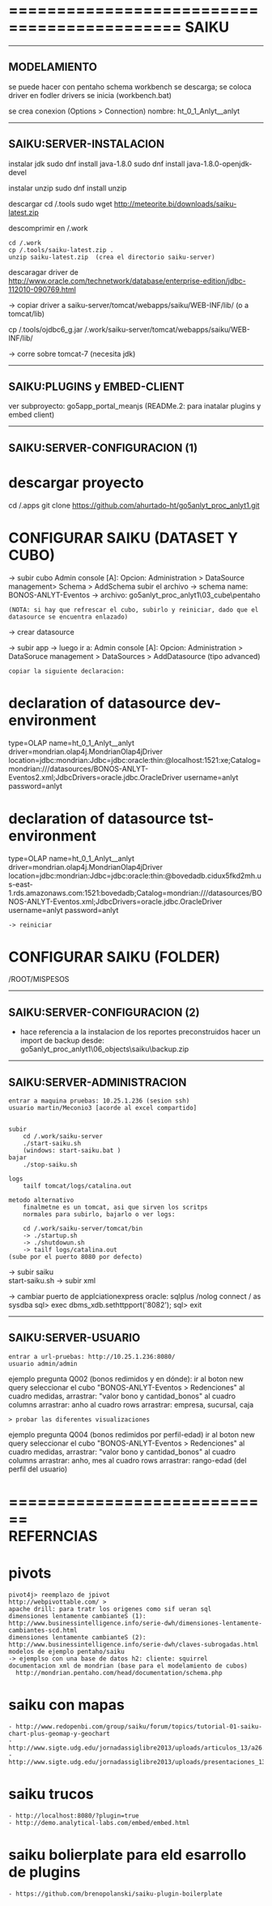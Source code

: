 ============================================
SAIKU 
============================================

--------------------------
MODELAMIENTO
--------------------------

se puede hacer con pentaho schema workbench
se descarga; 
se coloca driver en fodler drivers
se inicia (workbench.bat)

se crea conexion (Options > Connection)
nombre: ht_0_1_Anlyt__anlyt


--------------------------
SAIKU:SERVER-INSTALACION
--------------------------
instalar jdk
sudo dnf install java-1.8.0
sudo dnf install java-1.8.0-openjdk-devel

instalar unzip
sudo dnf install unzip

descargar 
	cd /.tools
	sudo wget http://meteorite.bi/downloads/saiku-latest.zip

descomprimir en /.work

	cd /.work
	cp /.tools/saiku-latest.zip .
	unzip saiku-latest.zip  (crea el directorio saiku-server)

descaragar driver de
http://www.oracle.com/technetwork/database/enterprise-edition/jdbc-112010-090769.html

-> copiar driver a saiku-server/tomcat/webapps/saiku/WEB-INF/lib/ (o a tomcat/lib)

 cp /.tools/ojdbc6_g.jar /.work/saiku-server/tomcat/webapps/saiku/WEB-INF/lib/

-> corre sobre tomcat-7 (necesita jdk)


--------------------------
SAIKU:PLUGINS y EMBED-CLIENT
--------------------------
ver subproyecto: go5app_portal_meanjs (READMe.2: para inatalar plugins y embed client)

--------------------------
SAIKU:SERVER-CONFIGURACION (1)
--------------------------

# descargar proyecto
cd /.apps
git clone https://github.com/ahurtado-ht/go5anlyt_proc_anlyt1.git


# CONFIGURAR SAIKU (DATASET Y CUBO)

-> subir cubo
	Admin console [A]:
	Opcion: Administration > DataSource management> Schema > AddSchema
	subir el archivo
		-> schema name: BONOS-ANLYT-Eventos
		-> archivo: go5anlyt_proc_anlyt1\03_cube\pentaho

		
	(NOTA: si hay que refrescar el cubo, subirlo y reiniciar, dado que el datasource se encuentra enlazado)	
		
-> crear datasource
  
  -> subir app
  -> luego ir a: Admin console [A]:
	Opcion: Administration > DataSoruce management > DataSources > AddDatasource  (tipo advanced)
		
	copiar la siguiente declaracion:
	
# declaration of datasource	dev-environment
type=OLAP
name=ht_0_1_Anlyt__anlyt
driver=mondrian.olap4j.MondrianOlap4jDriver
location=jdbc:mondrian:Jdbc=jdbc:oracle:thin:@localhost:1521:xe;Catalog=mondrian:///datasources/BONOS-ANLYT-Eventos2.xml;JdbcDrivers=oracle.jdbc.OracleDriver
username=anlyt
password=anlyt	

# declaration of datasource	tst-environment
type=OLAP
name=ht_0_1_Anlyt__anlyt
driver=mondrian.olap4j.MondrianOlap4jDriver
location=jdbc:mondrian:Jdbc=jdbc:oracle:thin:@bovedadb.cidux5fkd2mh.us-east-1.rds.amazonaws.com:1521:bovedadb;Catalog=mondrian:///datasources/BONOS-ANLYT-Eventos.xml;JdbcDrivers=oracle.jdbc.OracleDriver
username=anlyt
password=anlyt	


	-> reiniciar
	
# CONFIGURAR SAIKU (FOLDER)
	
  /ROOT/MISPESOS


  
--------------------------
SAIKU:SERVER-CONFIGURACION (2)
--------------------------
- hace referencia a la instalacion de los reportes preconstruidos
hacer un import de backup
desde:
go5anlyt_proc_anlyt1\06_objects\saiku\backup.zip


  
  

--------------------------
SAIKU:SERVER-ADMINISTRACION
--------------------------
	entrar a maquina pruebas: 10.25.1.236 (sesion ssh)
	usuario martin/Meconio3 [acorde al excel compartido]

	
	subir 
		cd /.work/saiku-server
		./start-saiku.sh
		(windows: start-saiku.bat )
	bajar
		./stop-saiku.sh
	
	logs
		tailf tomcat/logs/catalina.out
	
	metodo alternativo
		finalmetne es un tomcat, asi que sirven los scritps
		normales para subirlo, bajarlo o ver logs:
		
		cd /.work/saiku-server/tomcat/bin
		-> ./startup.sh
		-> ./shutdowun.sh
		-> tailf logs/catalina.out
	(sube por el puerto 8080 por defecto)
	
	
-> subir saiku	
	start-saiku.sh
-> subir xml 
	
	
-> cambiar puerto de applciationexpress oracle: 
	sqlplus /nolog
	connect / as sysdba
	sql> exec dbms_xdb.sethttpport('8082');
	sql> exit


--------------------------
SAIKU:SERVER-USUARIO
--------------------------

	entrar a url-pruebas: http://10.25.1.236:8080/
	usuario admin/admin

ejemplo pregunta Q002 (bonos redimidos y en dónde): 
	ir al boton new query
	seleccionar el cubo "BONOS-ANLYT-Eventos > Redenciones"
	al cuadro medidas, arrastrar: "valor bono y cantidad_bonos"
	al cuadro columns arrastrar: anho
	al cuadro rows arrastrar: empresa, sucursal, caja
	
	> probar las diferentes visualizaciones
	
ejemplo pregunta Q004 (bonos redimidos por perfil-edad)
	ir al boton new query
	seleccionar el cubo "BONOS-ANLYT-Eventos > Redenciones"
	al cuadro medidas, arrastrar: "valor bono y cantidad_bonos"
	al cuadro columns arrastrar: anho, mes
	al cuadro rows arrastrar: rango-edad (del perfil del usuario)
	
	
============================	
REFERNCIAS
============================
# pivots
	pivot4j> reemplazo de jpivot
	http://webpivottable.com/ > 	
	apache drill: para tratr los origenes como sif ueran sql
	dimensiones lentamente cambianteS (1): http://www.businessintelligence.info/serie-dwh/dimensiones-lentamente-cambiantes-scd.html
	dimensiones lentamente cambianteS (2): http://www.businessintelligence.info/serie-dwh/claves-subrogadas.html
	modelos de ejemplo pentaho/saiku
	-> ejemplso con una base de datos h2: cliente: squirrel
	documentacion xml de mondrian (base para el modelamiento de cubos)
	  http://mondrian.pentaho.com/head/documentation/schema.php
  
# saiku con mapas
	- http://www.redopenbi.com/group/saiku/forum/topics/tutorial-01-saiku-chart-plus-geomap-y-geochart
	- http://www.sigte.udg.edu/jornadassiglibre2013/uploads/articulos_13/a26.pdf
	- http://www.sigte.udg.edu/jornadassiglibre2013/uploads/presentaciones_13/p26.pdf

# saiku trucos
	- http://localhost:8080/?plugin=true
	- http://demo.analytical-labs.com/embed/embed.html

# saiku bolierplate para eld esarrollo de plugins
	- https://github.com/brenopolanski/saiku-plugin-boilerplate
  
